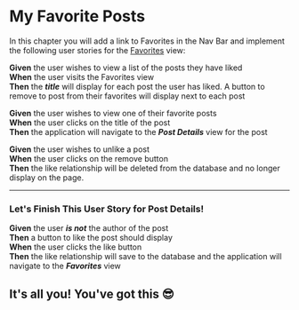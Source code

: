 # My Favorite Posts
In this chapter you will add a link to Favorites in the Nav Bar and implement the following user stories for the [Favorites](./LEARN_WIREFRAME.md#-favorites) view:

**Given** the user wishes to view a list of the posts they have liked<br>
**When** the user visits the Favorites view<br>
**Then** the ***title*** will display for each post the user has liked. A button to remove to post from their favorites will display next to each post

**Given** the user wishes to view one of their favorite posts<br>
**When** the user clicks on the title of the post<br>
**Then** the application will navigate to the ***Post Details*** view for the post

**Given** the user wishes to unlike a post<br>
**When** the user clicks on the remove button<br>
**Then** the like relationship will be deleted from the database and no longer display on the page.

---

### Let's Finish This User Story for Post Details!
**Given** the user ***is not*** the author of the post<br>
**Then** a button to like the post should display<br>
**When** the user clicks the like button<br>
**Then** the like relationship will save to the database and the application will navigate to the ***Favorites*** view

## It's all you! You've got this 😎
